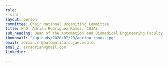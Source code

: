 ```yaml
---
role:
- staff
layout: person
committee: Chair National Organizing Committee
title: PhD. Adrián Rodríguez Ramos, CUJAE
sub_heading: Dean of the Automation and Biomedical Engineering Faculty
thumbnail: "/uploads/2020/07/20/adrian_ramos.jpg"
email: adrian.rr@automatica.cujae.edu.cu
emal_2: arradrian@gmail.com
linkedin: ''

---
```

